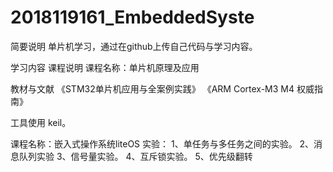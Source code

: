 <!--
 * @Descripttion: 
 * @version: 
 * @Author: congsir
 * @Date: 2021-07-08 11:32:41
 * @LastEditors: Please set LastEditors
 * @LastEditTime: 2021-07-22 11:31:10
-->
# 2018119161_EmbeddedSyste
简要说明
单片机学习，通过在github上传自己代码与学习内容。

学习内容
课程说明
课程名称：单片机原理及应用

教材与文献
《STM32单片机应用与全案例实践》 《ARM Cortex-M3 M4 权威指南》

工具使用
keil。




课程名称：嵌入式操作系统liteOS
实验：
 1、单任务与多任务之间的实验。
 2、消息队列实验
 3、信号量实验。
 4、互斥锁实验。
 5、优先级翻转
 
